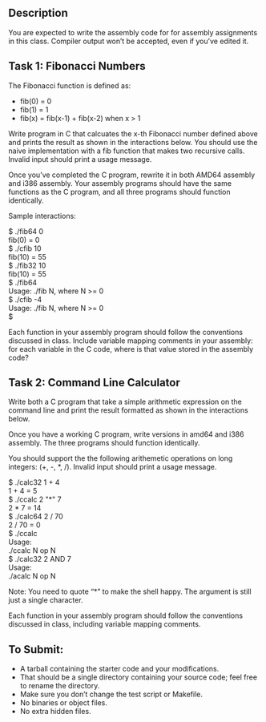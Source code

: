 ## Description

You are expected to write the assembly code for for assembly assignments in this class. Compiler output won’t be accepted, even if you’ve edited it.

## Task 1: Fibonacci Numbers

The Fibonacci function is defined as:
- fib(0) = 0
- fib(1) = 1
- fib(x) = fib(x-1) + fib(x-2) when x > 1

Write program in C that calcuates the x-th Fibonacci number defined above and prints the result as shown in the interactions below. You should use the naive implementation with a fib function that makes two recursive calls. Invalid input should print a usage message.

Once you’ve completed the C program, rewrite it in both AMD64 assembly and i386 assembly. Your assembly programs should have the same functions as the C program, and all three programs should function identically.

Sample interactions:

\$ ./fib64 0<br/>
fib(0) = 0<br/>
\$ ./cfib 10<br/>
fib(10) = 55<br/>
\$ ./fib32 10<br/>
fib(10) = 55<br/>
\$ ./fib64<br/>
Usage: ./fib N, where N >= 0<br/>
\$ ./cfib -4<br/>
Usage: ./fib N, where N >= 0<br/>
\$<br/>

Each function in your assembly program should follow the conventions discussed in class. Include variable mapping comments in your assembly: for each variable in the C code, where is that value stored in the assembly code?

## Task 2: Command Line Calculator

Write both a C program that take a simple arithmetic expression on the command line and print the result formatted as shown in the interactions below.

Once you have a working C program, write versions in amd64 and i386 assembly. The three programs should function identically.

You should support the the following arithemetic operations on long integers: (+, -, *, /). Invalid input should print a usage message.

\$ ./calc32 1 + 4<br/>
1 + 4 = 5<br/>
\$ ./ccalc 2 "*" 7<br/>
2 * 7 = 14<br/>
\$ ./calc64 2 / 70<br/>
2 / 70 = 0<br/>
\$ ./ccalc<br/>
Usage:<br/>
  ./ccalc N op N<br/>
\$ ./calc32 2 AND 7<br/>
Usage:<br/>
  ./acalc N op N<br/>

Note: You need to quote “*” to make the shell happy. The argument is still just a single character.

Each function in your assembly program should follow the conventions discussed in class, including variable mapping comments.

## To Submit:
- A tarball containing the starter code and your modifications.
- That should be a single directory containing your source code; feel free to rename the directory.
- Make sure you don’t change the test script or Makefile.
- No binaries or object files.
- No extra hidden files.
